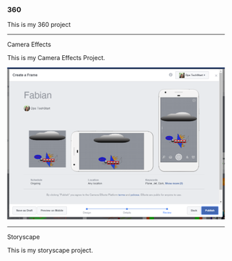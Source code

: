 ### 360

This is my 360 project

<script src="//360.vizor.io/scripts/embed.js" data-vizorurl="https://360.vizor.io/embed/v/z3a7y" ></script>

***

Camera Effects

This is my Camera Effects Project.

![Fabian.PNG](https://github.com/FabianSolis1234/FabianSolis1234.github.io/blob/master/Fabian.PNG?raw=true "Optional Title")

***

Storyscape

This is my storyscape project.

<script src="//360.vizor.io/scripts/embed.js" data-vizorurl="https://patches.vizor.io/embed/fabiansolis4/fabian-solis" ></script>

